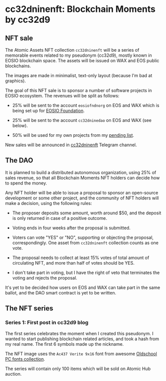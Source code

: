 # cc32dninenft: Blockchain Moments by cc32d9

## NFT sale

The Atomic Assets NFT collection `cc32dninenft` will be a series of
memorable events related to my pseudonym (cc32d9), mostly known in
EOSIO blockchain space. The assets will be issued on WAX and EOS
public blockchains.

The images are made in minimalist, text-only layout (because I'm bad
at graphics).

The goal of this NFT sale is to sponsor a number of software projects
in EOSIO ecosystem. The revenues will be split as follows:

* 25% will be sent to the account `eosiofndnorg` on EOS and WAX which
  is being set up for [EOSIO Foundation](https://eosio.foundation/).

* 25% will be sent to the account `cc32dninedao` on EOS and WAX (see
  below).

* 50% will be used for my own projects from my [pending
  list](https://github.com/cc32d9/cc32d9_ideas_for_EOSIO/blob/master/Needs_Funding.md).

New sales will be announced in
[cc32dninenft](https://t.me/cc32dninenft) Telegram channel.


## The DAO

It is planned to build a distributed autonomous organization, using
25% of sales revenue, so that all Blockchain Moments NFT holders can
decide how to spend the money.

Any NFT holder will be able to issue a proposal to sponsor an
open-source development or some other project, and the community of
NFT holders will make a decision, using the following rules:

* The proposer deposits some amount, worth around $50, and the deposit
  is only returned in case of a positive outcome.

* Voting ends in four weeks after the proposal is submitted.

* Voters can vote "YES" or "NO", supporting or objecting the proposal,
  correspondingly. One asset from `cc32dninenft` collection counts as
  one vote.

* The proposal needs to collect at least 15% votes of total amount of
  circulating NFT, and more than half of votes should be YES.

* I don't take part in voting, but I have the right of veto that
  terminates the voting and rejects the proposal.

It's yet to be decided how users on EOS and WAX can take part in the
same ballot, and the DAO smart contract is yet to be written.


## The NFT series

### Series 1: First post in cc32d9 blog

The first series celebrates the moment when I created this
pseudonym. I wanted to start publishing blockchain related articles,
and took a hash from my real name. The first 6 symbols made up the
nickname.

The NFT image uses the `Ac437 Verite 9x16` font from awesome
[Oldschool PC fonts
collection](https://int10h.org/oldschool-pc-fonts/).

The series will contain only 100 items which will be sold on Atomic
Hub auction.




